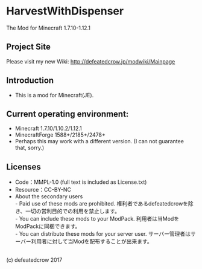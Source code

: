 ﻿# HarvestWithDispenser
The Mod for Minecraft 1.7.10-1.12.1

## Project Site
Please visit my new Wiki: http://defeatedcrow.jp/modwiki/Mainpage

## Introduction
- This is a mod for Minecraft(JE).

## Current operating environment:
- Minecraft 1.7.10/1.10.2/1.12.1 
- MinecraftForge 1588+/2185+/2478+
- Perhaps this may work with a different version. (I can not guarantee that, sorry.)
   
## Licenses
- Code：MMPL-1.0  (full text is included as License.txt)  
- Resource：CC-BY-NC
- About the secondary users<br> - Paid use of these mods are prohibited. 権利者であるdefeatedcrowを除き、一切の営利目的での利用を禁止します。<br> - You can include these mods to your ModPack. 利用者は当ModをModPackに同梱できます。<br> - You can distribute these mods for your server user. サーバー管理者はサーバー利用者に対して当Modを配布することが出来ます。<br>

<br>
(c) defeatedcrow 2017
